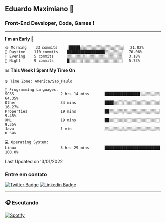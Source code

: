## Eduardo Maximiano 👋

### Front-End Developer, Code, Games !

---

<!--START_SECTION:waka-->
**I'm an Early 🐤** 

```text
🌞 Morning    33 commits     █████░░░░░░░░░░░░░░░░░░░░   21.02% 
🌆 Daytime    110 commits    █████████████████░░░░░░░░   70.06% 
🌃 Evening    5 commits      ░░░░░░░░░░░░░░░░░░░░░░░░░   3.18% 
🌙 Night      9 commits      █░░░░░░░░░░░░░░░░░░░░░░░░   5.73%

```


📊 **This Week I Spent My Time On** 

```text
⌚︎ Time Zone: America/Sao_Paulo

💬 Programming Languages: 
SCSS                     2 hrs 14 mins       ████████████████░░░░░░░░░   64.35% 
Other                    34 mins             ████░░░░░░░░░░░░░░░░░░░░░   16.27% 
Properties               19 mins             ██░░░░░░░░░░░░░░░░░░░░░░░   9.45% 
XML                      19 mins             ██░░░░░░░░░░░░░░░░░░░░░░░   9.35% 
Java                     1 min               ░░░░░░░░░░░░░░░░░░░░░░░░░   0.59%

💻 Operating System: 
Linux                    3 hrs 29 mins       █████████████████████████   100.0%

```


 Last Updated on 13/01/2022
<!--END_SECTION:waka-->

### Entre em contato

[![Twitter Badge](https://img.shields.io/badge/-@edmaxi-1ca0f1?style=flat-square&labelColor=1ca0f1&logo=twitter&logoColor=white&link=https://twitter.com/edmaxi)](https://twitter.com/edmaxi)
[![Linkedin Badge](https://img.shields.io/badge/-Eduardo_Maximiano-0077B5?style=flat-square&logo=Linkedin&logoColor=white&link=https://www.linkedin.com/in/maximiano-eduardo)](https://www.linkedin.com/in/maximiano-eduardo)

---

### 🎧 Escutando
[![Spotify](https://novatorem-sandy.vercel.app/api/spotify)](https://open.spotify.com/user/comgigo)
